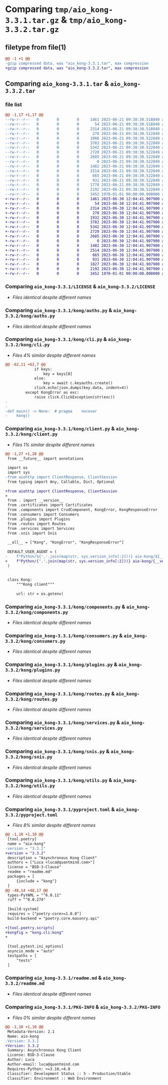 # Comparing `tmp/aio_kong-3.3.1.tar.gz` & `tmp/aio_kong-3.3.2.tar.gz`

## filetype from file(1)

```diff
@@ -1 +1 @@
-gzip compressed data, was "aio_kong-3.3.1.tar", max compression
+gzip compressed data, was "aio_kong-3.3.2.tar", max compression
```

## Comparing `aio_kong-3.3.1.tar` & `aio_kong-3.3.2.tar`

### file list

```diff
@@ -1,17 +1,17 @@
--rw-r--r--   0        0        0     1461 2023-06-21 09:38:30.518849 aio_kong-3.3.1/LICENSE
--rw-r--r--   0        0        0       54 2023-06-21 09:38:30.518849 aio_kong-3.3.1/kong/__init__.py
--rw-r--r--   0        0        0     2314 2023-06-21 09:38:30.518849 aio_kong-3.3.1/kong/auths.py
--rw-r--r--   0        0        0      278 2023-06-21 09:38:30.522849 aio_kong-3.3.1/kong/certificates.py
--rw-r--r--   0        0        0     1986 2023-06-21 09:38:30.522849 aio_kong-3.3.1/kong/cli.py
--rw-r--r--   0        0        0     3783 2023-06-21 09:38:30.522849 aio_kong-3.3.1/kong/client.py
--rw-r--r--   0        0        0     5342 2023-06-21 09:38:30.522849 aio_kong-3.3.1/kong/components.py
--rw-r--r--   0        0        0     2720 2023-06-21 09:38:30.522849 aio_kong-3.3.1/kong/consumers.py
--rw-r--r--   0        0        0     2685 2023-06-21 09:38:30.522849 aio_kong-3.3.1/kong/plugins.py
--rw-r--r--   0        0        0        0 2023-06-21 09:38:30.522849 aio_kong-3.3.1/kong/py.typed
--rw-r--r--   0        0        0     1482 2023-06-21 09:38:30.522849 aio_kong-3.3.1/kong/routes.py
--rw-r--r--   0        0        0     2514 2023-06-21 09:38:30.522849 aio_kong-3.3.1/kong/services.py
--rw-r--r--   0        0        0      665 2023-06-21 09:38:30.522849 aio_kong-3.3.1/kong/snis.py
--rw-r--r--   0        0        0      931 2023-06-21 09:38:30.522849 aio_kong-3.3.1/kong/utils.py
--rw-r--r--   0        0        0     1778 2023-06-21 09:38:30.522849 aio_kong-3.3.1/pyproject.toml
--rw-r--r--   0        0        0     2192 2023-06-21 09:38:30.522849 aio_kong-3.3.1/readme.md
--rw-r--r--   0        0        0     3452 1970-01-01 00:00:00.000000 aio_kong-3.3.1/PKG-INFO
+-rw-r--r--   0        0        0     1461 2023-06-30 12:04:41.907900 aio_kong-3.3.2/LICENSE
+-rw-r--r--   0        0        0       54 2023-06-30 12:04:41.907900 aio_kong-3.3.2/kong/__init__.py
+-rw-r--r--   0        0        0     2314 2023-06-30 12:04:41.907900 aio_kong-3.3.2/kong/auths.py
+-rw-r--r--   0        0        0      278 2023-06-30 12:04:41.907900 aio_kong-3.3.2/kong/certificates.py
+-rw-r--r--   0        0        0     1932 2023-06-30 12:04:41.907900 aio_kong-3.3.2/kong/cli.py
+-rw-r--r--   0        0        0     3782 2023-06-30 12:04:41.907900 aio_kong-3.3.2/kong/client.py
+-rw-r--r--   0        0        0     5342 2023-06-30 12:04:41.907900 aio_kong-3.3.2/kong/components.py
+-rw-r--r--   0        0        0     2720 2023-06-30 12:04:41.907900 aio_kong-3.3.2/kong/consumers.py
+-rw-r--r--   0        0        0     2685 2023-06-30 12:04:41.907900 aio_kong-3.3.2/kong/plugins.py
+-rw-r--r--   0        0        0        0 2023-06-30 12:04:41.907900 aio_kong-3.3.2/kong/py.typed
+-rw-r--r--   0        0        0     1482 2023-06-30 12:04:41.907900 aio_kong-3.3.2/kong/routes.py
+-rw-r--r--   0        0        0     2514 2023-06-30 12:04:41.907900 aio_kong-3.3.2/kong/services.py
+-rw-r--r--   0        0        0      665 2023-06-30 12:04:41.907900 aio_kong-3.3.2/kong/snis.py
+-rw-r--r--   0        0        0      931 2023-06-30 12:04:41.907900 aio_kong-3.3.2/kong/utils.py
+-rw-r--r--   0        0        0     1827 2023-06-30 12:04:41.907900 aio_kong-3.3.2/pyproject.toml
+-rw-r--r--   0        0        0     2192 2023-06-30 12:04:41.907900 aio_kong-3.3.2/readme.md
+-rw-r--r--   0        0        0     3452 1970-01-01 00:00:00.000000 aio_kong-3.3.2/PKG-INFO
```

### Comparing `aio_kong-3.3.1/LICENSE` & `aio_kong-3.3.2/LICENSE`

 * *Files identical despite different names*

### Comparing `aio_kong-3.3.1/kong/auths.py` & `aio_kong-3.3.2/kong/auths.py`

 * *Files identical despite different names*

### Comparing `aio_kong-3.3.1/kong/cli.py` & `aio_kong-3.3.2/kong/cli.py`

 * *Files 4% similar despite different names*

```diff
@@ -62,11 +62,7 @@
             if keys:
                 key = keys[0]
             else:
                 key = await c.keyauths.create()
             click.echo(json.dumps(key.data, indent=4))
         except KongError as exc:
             raise click.ClickException(str(exc))
-
-
-def main() -> None:  # pragma    nocover
-    kong()
```

### Comparing `aio_kong-3.3.1/kong/client.py` & `aio_kong-3.3.2/kong/client.py`

 * *Files 1% similar despite different names*

```diff
@@ -1,27 +1,28 @@
 from __future__ import annotations
 
 import os
 import sys
-from aiohttp import ClientResponse, ClientSession
 from typing import Any, Callable, Dict, Optional
 
+from aiohttp import ClientResponse, ClientSession
+
 from . import __version__
 from .certificates import Certificates
 from .components import CrudComponent, KongError, KongResponseError
 from .consumers import Consumers
 from .plugins import Plugins
 from .routes import Routes
 from .services import Services
 from .snis import Snis
 
 __all__ = ["Kong", "KongError", "KongResponseError"]
 
 DEFAULT_USER_AGENT = (
-    f"Python/${'.'.join(map(str, sys.version_info[:2]))} aio-kong/${__version__}"
+    f"Python/{'.'.join(map(str, sys.version_info[:2]))} aio-kong/{__version__}"
 )
 
 
 class Kong:
     """Kong client"""
 
     url: str = os.getenv(
```

### Comparing `aio_kong-3.3.1/kong/components.py` & `aio_kong-3.3.2/kong/components.py`

 * *Files identical despite different names*

### Comparing `aio_kong-3.3.1/kong/consumers.py` & `aio_kong-3.3.2/kong/consumers.py`

 * *Files identical despite different names*

### Comparing `aio_kong-3.3.1/kong/plugins.py` & `aio_kong-3.3.2/kong/plugins.py`

 * *Files identical despite different names*

### Comparing `aio_kong-3.3.1/kong/routes.py` & `aio_kong-3.3.2/kong/routes.py`

 * *Files identical despite different names*

### Comparing `aio_kong-3.3.1/kong/services.py` & `aio_kong-3.3.2/kong/services.py`

 * *Files identical despite different names*

### Comparing `aio_kong-3.3.1/kong/snis.py` & `aio_kong-3.3.2/kong/snis.py`

 * *Files identical despite different names*

### Comparing `aio_kong-3.3.1/kong/utils.py` & `aio_kong-3.3.2/kong/utils.py`

 * *Files identical despite different names*

### Comparing `aio_kong-3.3.1/pyproject.toml` & `aio_kong-3.3.2/pyproject.toml`

 * *Files 8% similar despite different names*

```diff
@@ -1,10 +1,10 @@
 [tool.poetry]
 name = "aio-kong"
-version = "3.3.1"
+version = "3.3.2"
 description = "Asynchronous Kong Client"
 authors = ["Luca <luca@quantmind.com>"]
 license = "BSD-3-Clause"
 readme = "readme.md"
 packages = [
     {include = "kong"}
 ]
@@ -48,14 +48,17 @@
 types-PyYAML = "^6.0.11"
 ruff = "^0.0.274"
 
 [build-system]
 requires = ["poetry-core>=1.0.0"]
 build-backend = "poetry.core.masonry.api"
 
+[tool.poetry.scripts]
+kongfig = "kong.cli:kong"
+
 
 [tool.pytest.ini_options]
 asyncio_mode = "auto"
 testpaths = [
     "tests"
 ]
```

### Comparing `aio_kong-3.3.1/readme.md` & `aio_kong-3.3.2/readme.md`

 * *Files identical despite different names*

### Comparing `aio_kong-3.3.1/PKG-INFO` & `aio_kong-3.3.2/PKG-INFO`

 * *Files 0% similar despite different names*

```diff
@@ -1,10 +1,10 @@
 Metadata-Version: 2.1
 Name: aio-kong
-Version: 3.3.1
+Version: 3.3.2
 Summary: Asynchronous Kong Client
 License: BSD-3-Clause
 Author: Luca
 Author-email: luca@quantmind.com
 Requires-Python: >=3.10,<4.0
 Classifier: Development Status :: 5 - Production/Stable
 Classifier: Environment :: Web Environment
```

